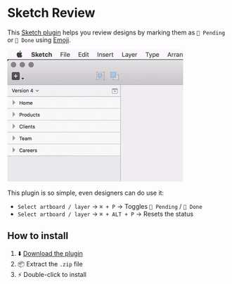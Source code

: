# Sketch Review

This [Sketch plugin](https://www.sketchapp.com) helps you review designs by marking them as `🔴 Pending` or `🔵 Done` using [Emoji](http://emojipedia.org). 

<img src="demo.gif" width="400" height="300" />

This plugin is so simple, even designers can do use it:

- `Select artboard / layer` → `⌘ + P` → Toggles `🔴 Pending` / `🔵 Done`
- `Select artboard / layer` → `⌘ + ALT + P` → Resets the status


## How to install

1. ⬇️ [Download the plugin](https://github.com/marcelinollano/sketch-review/releases/download/1.0/review.sketchplugin.zip)
2. 📦 Extract the `.zip` file
3. ⚡️ Double-click to install
